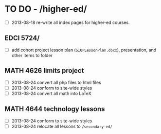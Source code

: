 # TO DO - /higher-ed/ #

- [ ] 2013-08-18 re-write all index pages for higher-ed courses.

## EDCI 5724/ ##
- [ ] add cohort project lesson plan (`SIOPLessonPlan.docx`), presentation, and other items to folder

## MATH 4626 limits project ##
- [ ] 2013-08-24 convert all php files to html files
- [ ] 2013-08-24 conform to site-wide styles
- [ ] 2013-08-24 convert all math into LaTeX

## MATH 4644 technology lessons ##
- [ ] 2013-08-24 conform to site-wide styles
- [ ] 2013-08-24 relocate all lessons to `/secondary-ed/`
